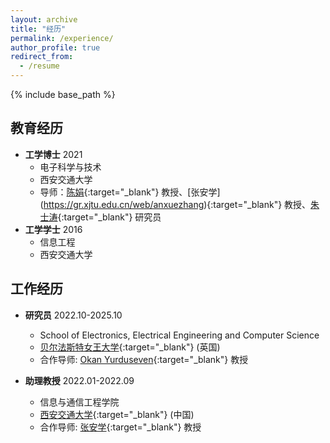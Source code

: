 ```yaml
---
layout: archive
title: "经历"
permalink: /experience/
author_profile: true
redirect_from:
  - /resume
---
```


{% include base_path %}

教育经历
------
* <b>工学博士</b> 2021
  * 电子科学与技术
  * 西安交通大学
  * 导师：[陈娟](https://gr.xjtu.edu.cn/en/web/chen_juan_0201){:target="_blank"} 教授、[张安学] (https://gr.xjtu.edu.cn/web/anxuezhang){:target="_blank"} 教授、[朱士涛](https://gr.xjtu.edu.cn/en/web/shitaozhu){:target="_blank"} 研究员
* <b>工学学士</b> 2016
  * 信息工程
  * 西安交通大学 

工作经历
------
* <b>研究员</b> 2022.10-2025.10
  * School of Electronics, Electrical Engineering and Computer Science
  * [贝尔法斯特女王大学](https://www.qub.ac.uk/){:target="_blank"} (英国)
  * 合作导师: [Okan Yurduseven](https://sites.google.com/view/okanyurduseven/){:target="_blank"} 教授

* <b>助理教授</b> 2022.01-2022.09
  * 信息与通信工程学院
  * [西安交通大学](https://www.xjtu.edu.cn){:target="_blank"} (中国)
  * 合作导师: [张安学](https://gr.xjtu.edu.cn/web/anxuezhang){:target="_blank"} 教授
  
<!-- Skills
======
* Skill 1
* Skill 2
  * Sub-skill 2.1
  * Sub-skill 2.2
  * Sub-skill 2.3
* Skill 3

Publications
======
  <ul>{% for post in site.publications reversed %}
    {% include archive-single-cv.html %}
  {% endfor %}</ul> -->
